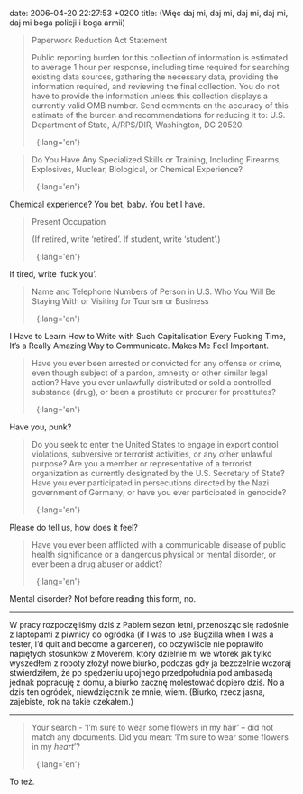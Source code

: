date: 2006-04-20 22:27:53 +0200
title: (Więc daj mi, daj mi, daj mi, daj mi, daj mi boga policji i boga armii)

> Paperwork Reduction Act Statement
>
> Public reporting burden for this collection of information is estimated to average 1 hour per response, including time required for searching existing data sources, gathering the necessary data, providing the information required, and reviewing the final collection. You do not have to provide the information unless this collection displays a currently valid OMB number. Send comments on the accuracy of this estimate of the burden and recommendations for reducing it to: U.S. Department of State, A/RPS/DIR, Washington, DC 20520.
>
>  
{:lang='en'}

> Do You Have Any Specialized Skills or Training, Including Firearms, Explosives, Nuclear, Biological, or Chemical Experience?
>
>  
{:lang='en'}

Chemical experience? You bet, baby. You bet I have.

> Present Occupation
>
> (If retired, write ‘retired’. If student, write ‘student’.)
>
>  
{:lang='en'}

If tired, write ‘fuck you’.

> Name and Telephone Numbers of Person in U.S. Who You Will Be Staying With or Visiting for Tourism or Business
>
>  
{:lang='en'}

I Have to Learn How to Write with Such Capitalisation Every Fucking Time, It’s a Really Amazing Way to Communicate. Makes Me Feel Important.

> Have you ever been arrested or convicted for any offense or crime, even though subject of a pardon, amnesty or other similar legal action? Have you ever unlawfully distributed or sold a controlled substance (drug), or been a prostitute or procurer for prostitutes?
>
>  
{:lang='en'}

Have you, punk?

> Do you seek to enter the United States to engage in export control violations, subversive or terrorist activities, or any other unlawful purpose? Are you a member or representative of a terrorist organization as currently designated by the U.S. Secretary of State? Have you ever participated in persecutions directed by the Nazi government of Germany; or have you ever participated in genocide?
>
>  
{:lang='en'}

Please do tell us, how does it feel?

> Have you ever been afflicted with a communicable disease of public health significance or a dangerous physical or mental disorder, or ever been a drug abuser or addict?
>
>  
{:lang='en'}

Mental disorder? Not before reading this form, no.

---

W pracy rozpoczęliśmy dziś z Pablem sezon letni, przenosząc się radośnie z laptopami z piwnicy do ogródka (if I was to use Bugzilla when I was a tester, I’d quit and become a gardener), co oczywiście nie poprawiło napiętych stosunków z Moverem, który dzielnie mi we wtorek jak tylko wyszedłem z roboty złożył nowe biurko, podczas gdy ja bezczelnie wczoraj stwierdziłem, że po spędzeniu upojnego przedpołudnia pod ambasadą jednak popracuję z domu, a biurko zacznę molestować dopiero dziś. No a dziś ten ogródek, niewdzięcznik ze mnie, wiem. (Biurko, rzecz jasna, zajebiste, rok na takie czekałem.)

---

> Your search - ‘I’m sure to wear some flowers in my hair’ – did not match any documents. Did you mean: ‘I’m sure to wear some flowers in my _heart_’?
>
>  
{:lang='en'}

To też.
